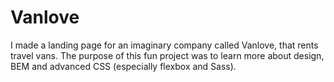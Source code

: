 # Vanlove

I made a landing page for an imaginary company called Vanlove, that rents travel vans. The purpose of this fun project was to learn more about design, BEM and advanced CSS (especially flexbox and Sass).
